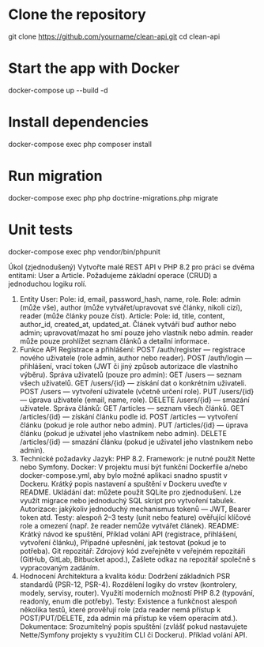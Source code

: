 # Clone the repository
git clone https://github.com/yourname/clean-api.git
cd clean-api

# Start the app with Docker
docker-compose up --build -d

# Install dependencies
docker-compose exec php composer install

# Run migration
docker-compose exec php php doctrine-migrations.php migrate

# Unit tests
docker-compose exec php vendor/bin/phpunit


Úkol (zjednodušený)
Vytvořte malé REST API v PHP 8.2 pro práci se dvěma entitami: User a Article. Požadujeme základní operace (CRUD) a jednoduchou logiku rolí.
1. Entity
   User:
   Pole: id, email, password_hash, name, role.
   Role:
   admin (může vše),
   author (může vytvářet/upravovat své články, nikoli cizí),
   reader (může články pouze číst).
   Article:
   Pole: id, title, content, author_id, created_at, updated_at.
   Článek vytváří buď author nebo admin; upravovat/mazat ho smí pouze jeho vlastník nebo admin.
   reader může pouze prohlížet seznam článků a detailní informace.
2. Funkce API
   Registrace a přihlášení:
   POST /auth/register — registrace nového uživatele (role admin, author nebo reader).
   POST /auth/login — přihlášení, vrací token (JWT či jiný způsob autorizace dle vlastního výběru).
   Správa uživatelů (pouze pro admin):
   GET /users — seznam všech uživatelů.
   GET /users/{id} — získání dat o konkrétním uživateli.
   POST /users — vytvoření uživatele (včetně určení role).
   PUT /users/{id} — úprava uživatele (email, name, role).
   DELETE /users/{id} — smazání uživatele.
   Správa článků:
   GET /articles — seznam všech článků.
   GET /articles/{id} — získání článku podle id.
   POST /articles — vytvoření článku (pokud je role author nebo admin).
   PUT /articles/{id} — úprava článku (pokud je uživatel jeho vlastníkem nebo admin).
   DELETE /articles/{id} — smazání článku (pokud je uživatel jeho vlastníkem nebo admin).
3. Technické požadavky
   Jazyk: PHP 8.2.
   Framework: je nutné použít Nette nebo Symfony.
   Docker:
   V projektu musí být funkční Dockerfile a/nebo docker-compose.yml, aby bylo možné aplikaci snadno spustit v Dockeru.
   Krátký popis nastavení a spuštění v Dockeru uveďte v README.
   Ukládání dat: můžete použít SQLite pro zjednodušení. Lze využít migrace nebo jednoduchý SQL skript pro vytvoření tabulek.
   Autorizace: jakýkoliv jednoduchý mechanismus tokenů — JWT, Bearer token atd.
   Testy: alespoň 2–3 testy (unit nebo feature) ověřující klíčové role a omezení (např. že reader nemůže vytvářet článek).
   README:
   Krátký návod ke spuštění,
   Příklad volání API (registrace, přihlášení, vytvoření článku),
   Případné upřesnění, jak testovat (pokud je to potřeba).
   Git repozitář:
   Zdrojový kód zveřejněte v veřejném repozitáři (GitHub, GitLab, Bitbucket apod.),
   Zašlete odkaz na repozitář společně s vypracovaným zadáním.
4. Hodnocení
   Architektura a kvalita kódu:
   Dodržení základních PSR standardů (PSR-12, PSR-4).
   Rozdělení logiky do vrstev (kontrolery, modely, servisy, router).
   Využití moderních možností PHP 8.2 (typování, readonly, enum dle potřeby).
   Testy:
   Existence a funkčnost alespoň několika testů, které prověřují role (zda reader nemá přístup k POST/PUT/DELETE, zda admin má přístup ke všem operacím atd.).
   Dokumentace:
   Srozumitelný popis spuštění (zvlášť pokud nastavujete Nette/Symfony projekty s využitím CLI či Dockeru).
   Příklad volání API.

